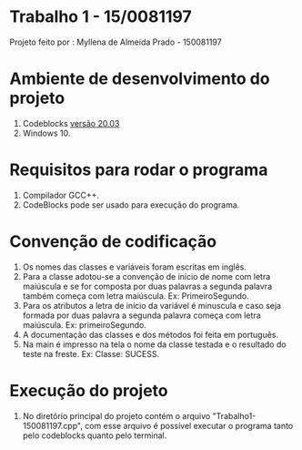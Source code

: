 # Trabalho 1 - 15/0081197
Projeto feito por : Myllena de Almeida Prado - 150081197

# Ambiente de desenvolvimento do projeto
  1. Codeblocks [versão 20.03](http://www.codeblocks.org/downloads/26)
  2. Windows 10.

# Requisitos para rodar o programa
 1. Compilador GCC++.
 2. CodeBlocks pode ser usado para execução do programa.

# Convenção de codificação
  1. Os nomes das classes e variáveis foram escritas em inglês.
  2. Para a classe adotou-se a convenção de início de nome com letra maiúscula e se for composta por duas palavras a segunda palavra também começa com letra maiúscula. 
  Ex: PrimeiroSegundo.
  3. Para os atributos a letra de início da variável é minuscula e caso seja formada por duas palavra a segunda palavra começa com letra maiúscula. 
  Ex: primeiroSegundo.
  4. A documentação das classes e dos métodos foi feita em português.
  5. Na main é impresso na tela o nome da classe testada e o resultado do teste na freste. Ex: Classe: SUCESS.
  
# Execução do projeto
  1. No diretório principal do projeto contém o arquivo "Trabalho1-150081197.cpp", com esse arquivo é possível executar o programa tanto pelo codeblocks quanto pelo terminal.
